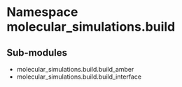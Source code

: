 Namespace molecular_simulations.build
=====================================

Sub-modules
-----------
* molecular_simulations.build.build_amber
* molecular_simulations.build.build_interface